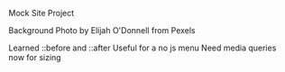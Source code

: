 Mock Site Project

Background Photo by Elijah O'Donnell from Pexels

Learned ::before and ::after
Useful for a no js menu
Need media queries now for sizing